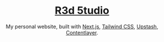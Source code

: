 <div align="center">
    <a href="https://me.rexedge.com"><h1 align="center">R3d 5tudio</h1></a>
    
My personal website, built with [Next.js](https://nextjs.org/), [Tailwind CSS](https://tailwindcss.com/), [Upstash](https://upstash.com?ref=chronark.com), [Contentlayer](https://www.contentlayer.dev/).

